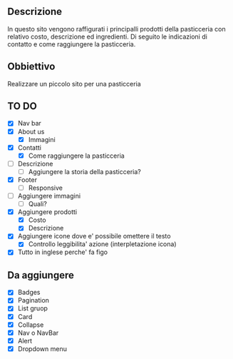 ## Descrizione
In questo sito vengono raffigurati i principalli prodotti della pasticceria con relativo costo, descrizione ed ingredienti. Di seguito le indicazioni di contatto e come raggiungere la pasticceria.

## Obbiettivo
Realizzare un piccolo sito per una pasticceria

## TO DO
- [x] Nav bar
- [x] About us
  - [x] Immagini
- [x] Contatti
  - [x] Come raggiungere la pasticceria
- [ ] Descrizione
  - [ ] Aggiungere la storia della pasticceria?
- [x] Footer
  - [ ] Responsive
- [ ] Aggiungere immagini
  - [ ] Quali?
- [x] Aggiungere prodotti
  - [x] Costo
  - [x] Descrizione
- [x] Aggiungere icone dove e' possibile omettere il testo
  - [x] Controllo leggibilita' azione (interpletazione icona)
- [x] Tutto in inglese perche' fa figo

## Da aggiungere
- [x] Badges
- [x] Pagination
- [x] List gruop
- [x] Card
- [x] Collapse
- [x] Nav o NavBar
- [x] Alert
- [x] Dropdown menu